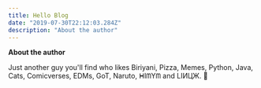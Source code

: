 ```yaml
---
title: Hello Blog
date: "2019-07-30T22:12:03.284Z"
description: "About the author"
---
```


<b>About the author</b>

Just another guy you'll find who likes Biriyani, Pizza, Memes, Python, Java, Cats, Comicverses, EDMs, GoT, Naruto, ᕼIᗰYᗰ and LIИЦЖ. 🌚
